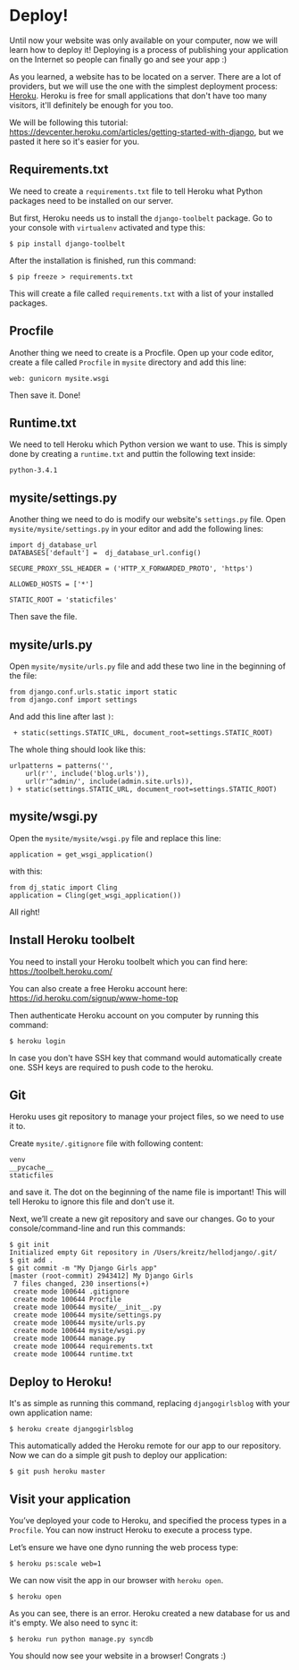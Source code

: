 # Deploy!

Until now your website was only available on your computer, now we will learn how to deploy it! Deploying is a process of publishing your application on the Internet so people can finally go and see your app :)

As you learned, a website has to be located on a server. There are a lot of providers, but we will use the one with the simplest deployment process: [Heroku](http://heroku.com/). Heroku is free for small applications that don't have too many visitors, it'll definitely be enough for you too.

We will be following this tutorial: https://devcenter.heroku.com/articles/getting-started-with-django, but we pasted it here so it's easier for you.

## Requirements.txt

We need to create a `requirements.txt` file to tell Heroku what Python packages need to be installed on our server.

But first, Heroku needs us to install the `django-toolbelt` package. Go to your console with `virtualenv` activated and type this:

    $ pip install django-toolbelt

After the installation is finished, run this command:

    $ pip freeze > requirements.txt

This will create a file called `requirements.txt` with a list of your installed packages.

## Procfile

Another thing we need to create is a Procfile. Open up your code editor, create a file called `Procfile` in `mysite` directory and add this line:

    web: gunicorn mysite.wsgi

Then save it. Done!

## Runtime.txt

We need to tell Heroku which Python version we want to use. This is simply done by creating a `runtime.txt` and puttin the following text inside:

    python-3.4.1

## mysite/settings.py

Another thing we need to do is modify our website's `settings.py` file. Open `mysite/mysite/settings.py` in your editor and add the following lines:

    import dj_database_url
    DATABASES['default'] =  dj_database_url.config()

    SECURE_PROXY_SSL_HEADER = ('HTTP_X_FORWARDED_PROTO', 'https')

    ALLOWED_HOSTS = ['*']

    STATIC_ROOT = 'staticfiles'

Then save the file.

## mysite/urls.py

Open `mysite/mysite/urls.py` file and add these two line in the beginning of the file:

    from django.conf.urls.static import static
    from django.conf import settings

And add this line after last `)`:

     + static(settings.STATIC_URL, document_root=settings.STATIC_ROOT)

The whole thing should look like this:

    urlpatterns = patterns('',
        url(r'', include('blog.urls')),
        url(r'^admin/', include(admin.site.urls)),
    ) + static(settings.STATIC_URL, document_root=settings.STATIC_ROOT)

## mysite/wsgi.py

Open the `mysite/mysite/wsgi.py` file and replace this line:

    application = get_wsgi_application()

with this:

    from dj_static import Cling
    application = Cling(get_wsgi_application())

All right!

## Install Heroku toolbelt

You need to install your Heroku toolbelt which you can find here: https://toolbelt.heroku.com/

You can also create a free Heroku account here: https://id.heroku.com/signup/www-home-top

Then authenticate Heroku account on you computer by running this command:

    $ heroku login

In case you don't have SSH key that command would automatically create one. SSH keys are required to push code to the heroku.

## Git

Heroku uses git repository to manage your project files, so we need to use it to.

Create `mysite/.gitignore` file with following content:

    venv
    __pycache__
    staticfiles

and save it. The dot on the beginning of the name file is important! This will tell Heroku to ignore this file and don't use it.

Next, we’ll create a new git repository and save our changes. Go to your console/command-line and run this commands:

    $ git init
    Initialized empty Git repository in /Users/kreitz/hellodjango/.git/
    $ git add .
    $ git commit -m "My Django Girls app"
    [master (root-commit) 2943412] My Django Girls
     7 files changed, 230 insertions(+)
     create mode 100644 .gitignore
     create mode 100644 Procfile
     create mode 100644 mysite/__init__.py
     create mode 100644 mysite/settings.py
     create mode 100644 mysite/urls.py
     create mode 100644 mysite/wsgi.py
     create mode 100644 manage.py
     create mode 100644 requirements.txt
     create mode 100644 runtime.txt

## Deploy to Heroku!

It's as simple as running this command, replacing `djangogirlsblog` with your own application name:

    $ heroku create djangogirlsblog

This automatically added the Heroku remote for our app  to our repository. Now we can do a simple git push to deploy our application:

    $ git push heroku master

## Visit your application

You’ve deployed your code to Heroku, and specified the process types in a `Procfile`. You can now instruct Heroku to execute a process type.

Let’s ensure we have one dyno running the web process type:

    $ heroku ps:scale web=1

We can now visit the app in our browser with `heroku open`.

    $ heroku open

As you can see, there is an error. Heroku created a new database for us and it's empty.  We also need to sync it:

    $ heroku run python manage.py syncdb

You should now see your website in a browser! Congrats :)


